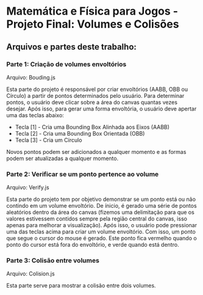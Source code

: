 # Matemática e Física para Jogos - Projeto Final: Volumes e Colisões 

## Arquivos e partes deste trabalho:

### Parte 1: Criação de volumes envoltórios
Arquivo: Bouding.js

Esta parte do projeto é responsável por criar envoltórios (AABB, OBB ou Círculo) a partir de pontos determinados pelo usuário.
Para determinar pontos, o usuário deve clicar sobre a área do canvas quantas vezes desejar. Após isso, para gerar uma forma envoltória, o usuário deve apertar uma das teclas abaixo:
- Tecla [1] - Cria uma Bounding Box Alinhada aos Eixos (AABB)
- Tecla [2] - Cria uma Bounding Box Orientada (OBB)
- Tecla [3] - Cria um Círculo

Novos pontos podem ser adicionados a qualquer momento e as formas podem ser atualizadas a qualquer momento.

### Parte 2: Verificar se um ponto pertence ao volume
Arquivo: Verify.js

Esta parte do projeto tem por objetivo demonstrar se um ponto está ou não contindo em um volume envoltório.
De ínicio, é gerado uma série de pontos aleatórios dentro da área do canvas (fizemos uma delimitação para que os valores estivessem contidos sempre pela região central do canvas, isso apenas para melhorar a visualização).
Após isso, o usuário pode pressionar uma das teclas acima para criar um volume envoltório. Com isso, um ponto que segue o cursor do mouse é gerado. Este ponto fica vermelho quando o ponto do cursor está fora do envoltório, e verde quando está dentro.

### Parte 3: Colisão entre volumes
Arquivo: Colision.js

Esta parte serve para mostrar a colisão entre dois volumes.
